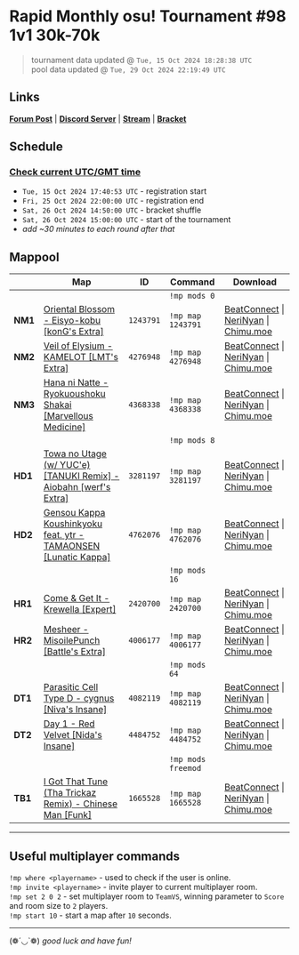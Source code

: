 # Rapid Monthly osu! Tournament #98 1v1 30k-70k

> tournament data updated @ `Tue, 15 Oct 2024 18:28:38 UTC`  
> pool data updated @ `Tue, 29 Oct 2024 22:19:49 UTC`

## Links

[**Forum Post**](https://osu.ppy.sh/community/forums/topics/1990558) | [**Discord Server**](https://discord.gg/9sKe7nF) | [**Stream**](https://www.twitch.tv/rapid_tournaments) | [**Bracket**](https://challonge.com/rmosutourney98)

## Schedule

### [**Check current UTC/GMT time**](https://www.utctime.net)

- `Tue, 15 Oct 2024 17:40:53 UTC` - registration start
- `Fri, 25 Oct 2024 22:00:00 UTC` - registration end
- `Sat, 26 Oct 2024 14:50:00 UTC` - bracket shuffle
- `Sat, 26 Oct 2024 15:00:00 UTC` - start of the tournament
- _add ~30 minutes to each round after that_


## Mappool

| | Map | ID | Command | Download |
| --- | --- | --- | ------- | -------- |
| | | | `!mp mods 0` |
| **NM1** | [Oriental Blossom - Eisyo-kobu [konG&#39;s Extra]](https://osu.ppy.sh/beatmapset/586889) | `1243791` | `!mp map 1243791` | [BeatConnect](https://beatconnect.io/b/586889) \| [NeriNyan](https://api.nerinyan.moe/d/586889) \| [Chimu.moe](https://api.chimu.moe/v1/download/586889) |
| **NM2** | [Veil of Elysium - KAMELOT [LMT&#39;s Extra]](https://osu.ppy.sh/beatmapset/2048493) | `4276948` | `!mp map 4276948` | [BeatConnect](https://beatconnect.io/b/2048493) \| [NeriNyan](https://api.nerinyan.moe/d/2048493) \| [Chimu.moe](https://api.chimu.moe/v1/download/2048493) |
| **NM3** | [Hana ni Natte - Ryokuoushoku Shakai [Marvellous Medicine]](https://osu.ppy.sh/beatmapset/2085236) | `4368338` | `!mp map 4368338` | [BeatConnect](https://beatconnect.io/b/2085236) \| [NeriNyan](https://api.nerinyan.moe/d/2085236) \| [Chimu.moe](https://api.chimu.moe/v1/download/2085236) |
| | | | `!mp mods 8` |
| **HD1** | [Towa no Utage (w/ YUC&#39;e) [TANUKI Remix] - Aiobahn [werf&#39;s Extra]](https://osu.ppy.sh/beatmapset/1602507) | `3281197` | `!mp map 3281197` | [BeatConnect](https://beatconnect.io/b/1602507) \| [NeriNyan](https://api.nerinyan.moe/d/1602507) \| [Chimu.moe](https://api.chimu.moe/v1/download/1602507) |
| **HD2** | [Gensou Kappa Koushinkyoku feat. ytr - TAMAONSEN [Lunatic Kappa]](https://osu.ppy.sh/beatmapset/2239541) | `4762076` | `!mp map 4762076` | [BeatConnect](https://beatconnect.io/b/2239541) \| [NeriNyan](https://api.nerinyan.moe/d/2239541) \| [Chimu.moe](https://api.chimu.moe/v1/download/2239541) |
| | | | `!mp mods 16` |
| **HR1** | [Come &amp; Get It - Krewella [Expert]](https://osu.ppy.sh/beatmapset/1160167) | `2420700` | `!mp map 2420700` | [BeatConnect](https://beatconnect.io/b/1160167) \| [NeriNyan](https://api.nerinyan.moe/d/1160167) \| [Chimu.moe](https://api.chimu.moe/v1/download/1160167) |
| **HR2** | [Mesheer - MisoilePunch [Battle&#39;s Extra]](https://osu.ppy.sh/beatmapset/1862429) | `4006177` | `!mp map 4006177` | [BeatConnect](https://beatconnect.io/b/1862429) \| [NeriNyan](https://api.nerinyan.moe/d/1862429) \| [Chimu.moe](https://api.chimu.moe/v1/download/1862429) |
| | | | `!mp mods 64` |
| **DT1** | [Parasitic Cell Type D - cygnus [Niva&#39;s Insane]](https://osu.ppy.sh/beatmapset/1968108) | `4082119` | `!mp map 4082119` | [BeatConnect](https://beatconnect.io/b/1968108) \| [NeriNyan](https://api.nerinyan.moe/d/1968108) \| [Chimu.moe](https://api.chimu.moe/v1/download/1968108) |
| **DT2** | [Day 1 - Red Velvet [Nida&#39;s Insane]](https://osu.ppy.sh/beatmapset/2125371) | `4484752` | `!mp map 4484752` | [BeatConnect](https://beatconnect.io/b/2125371) \| [NeriNyan](https://api.nerinyan.moe/d/2125371) \| [Chimu.moe](https://api.chimu.moe/v1/download/2125371) |
| | | | `!mp mods freemod` |
| **TB1** | [I Got That Tune (Tha Trickaz Remix) - Chinese Man [Funk]](https://osu.ppy.sh/beatmapset/793027) | `1665528` | `!mp map 1665528` | [BeatConnect](https://beatconnect.io/b/793027) \| [NeriNyan](https://api.nerinyan.moe/d/793027) \| [Chimu.moe](https://api.chimu.moe/v1/download/793027) |

---


## Useful multiplayer commands

`!mp where <playername>` - used to check if the user is online.  
`!mp invite <playername>` - invite player to current multiplayer room.  
`!mp set 2 0 2` - set multiplayer room to `TeamVS`, winning parameter to `Score` and room size to `2` players.  
`!mp start 10` - start a map after `10` seconds.

---

(❁´◡`❁) _good luck and have fun!_
